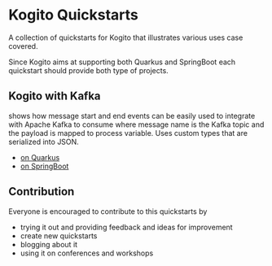 # Kogito Quickstarts

A collection of quickstarts for Kogito that illustrates various uses case covered.

Since Kogito aims at supporting both Quarkus and SpringBoot each quickstart should provide both type of projects.

## Kogito with Kafka

shows how message start and end events can be easily used to integrate with Apache Kafka to consume where 
message name is the Kafka topic and the payload is mapped to process variable. Uses custom types 
that are serialized into JSON. 

* [on Quarkus](kogito-kafka-quickstart-quarkus)
* [on SpringBoot](kogito-kafka-quickstart-springboot)

## Contribution

Everyone is encouraged to contribute to this quickstarts by

* trying it out and providing feedback and ideas for improvement
* create new quickstarts
* blogging about it
* using it on conferences and workshops